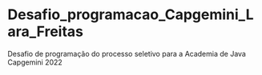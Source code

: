 # Desafio_programacao_Capgemini_Lara_Freitas
Desafio de programação do processo seletivo para a Academia de Java Capgemini 2022
